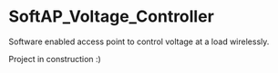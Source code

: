 # SoftAP_Voltage_Controller
Software enabled access point to control voltage at a load wirelessly.

Project in construction :)
